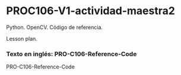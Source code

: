 # PROC106-V1-actividad-maestra2
Python. OpenCV. Código de referencia.  
  
Lesson plan.  

### Texto en inglés: PRO-C106-Reference-Code
PRO-C106-Reference-Code